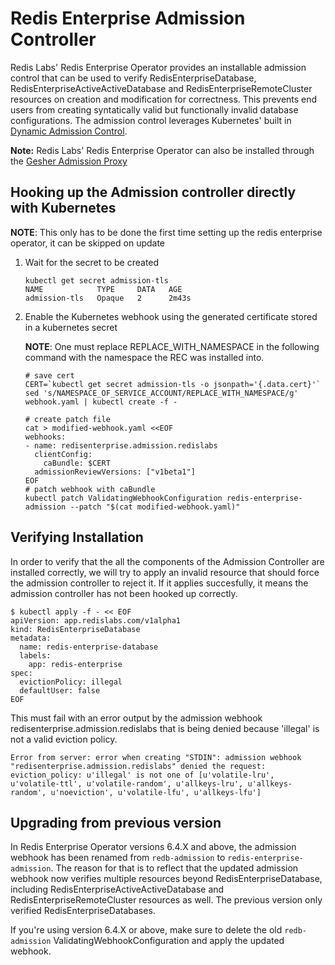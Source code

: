 # Redis Enterprise Admission Controller

Redis Labs' Redis Enterprise Operator provides an installable admission control that can be used to verify RedisEnterpriseDatabase, RedisEnterpriseActiveActiveDatabase and RedisEnterpriseRemoteCluster resources on creation and modification for correctness.  This prevents end users from creating syntatically valid but functionally invalid database configurations.  The admission control leverages Kubernetes' built in [Dynamic Admission Control](https://kubernetes.io/docs/reference/access-authn-authz/extensible-admission-controllers/).

**Note:** Redis Labs' Redis Enterprise Operator can also be installed through the [Gesher Admission Proxy](GESHER.md) 

## Hooking up the Admission controller directly with Kubernetes
**NOTE**: This only has to be done the first time setting up the redis enterprise operator, it can be skipped on update

1. Wait for the secret to be created

    ```shell script
    kubectl get secret admission-tls
    NAME            TYPE     DATA   AGE
    admission-tls   Opaque   2      2m43s
    ```

2. Enable the Kubernetes webhook using the generated certificate stored in a kubernetes secret

      **NOTE**: One must replace REPLACE_WITH_NAMESPACE in the following command with the namespace the REC was installed into.

      ```shell script
      # save cert
      CERT=`kubectl get secret admission-tls -o jsonpath='{.data.cert}'`
      sed 's/NAMESPACE_OF_SERVICE_ACCOUNT/REPLACE_WITH_NAMESPACE/g' webhook.yaml | kubectl create -f -

      # create patch file
      cat > modified-webhook.yaml <<EOF
      webhooks:
      - name: redisenterprise.admission.redislabs
        clientConfig:
          caBundle: $CERT
        admissionReviewVersions: ["v1beta1"]
      EOF
      # patch webhook with caBundle
      kubectl patch ValidatingWebhookConfiguration redis-enterprise-admission --patch "$(cat modified-webhook.yaml)"
      ```
          
## Verifying Installation

In order to verify that the all the components of the Admission Controller are installed correctly, we will try to apply an invalid resource that should force the admission controller to reject it.  If it applies succesfully, it means the admission controller has not been hooked up correctly.

```shell script
$ kubectl apply -f - << EOF
apiVersion: app.redislabs.com/v1alpha1
kind: RedisEnterpriseDatabase
metadata:
  name: redis-enterprise-database
  labels:
    app: redis-enterprise
spec:
  evictionPolicy: illegal
  defaultUser: false
EOF
```

This must fail with an error output by the admission webhook redisenterprise.admission.redislabs that is being denied because 'illegal' is not a valid eviction policy.

```shell script
Error from server: error when creating "STDIN": admission webhook "redisenterprise.admission.redislabs" denied the request: eviction_policy: u'illegal' is not one of [u'volatile-lru', u'volatile-ttl', u'volatile-random', u'allkeys-lru', u'allkeys-random', u'noeviction', u'volatile-lfu', u'allkeys-lfu']
```

## Upgrading from previous version

In Redis Enterprise Operator versions 6.4.X and above, the admission webhook has been renamed from `redb-admission` to `redis-enterprise-admission`.
The reason for that is to reflect that the updated admission webhook now verifies multiple resources beyond RedisEnterpriseDatabase, including RedisEnterpriseActiveActiveDatabase and RedisEnterpriseRemoteCluster resources as well. The previous version only verified RedisEnterpriseDatabases.

If you're using version 6.4.X or above, make sure to delete the old `redb-admission` ValidatingWebhookConfiguration and apply the updated webhook. 
